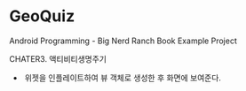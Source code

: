 # GeoQuiz
Android Programming - Big Nerd Ranch Book Example Project

CHATER3. 액티비티생명주기

*  위젯을 인플레이트하여 뷰 객체로 생성한 후 화면에 보여준다.
